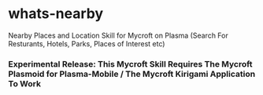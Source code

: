 # whats-nearby
Nearby Places and Location Skill for Mycroft on Plasma (Search For Resturants, Hotels, Parks, Places of Interest etc)

### Experimental Release: This Mycroft Skill Requires The Mycroft Plasmoid for Plasma-Mobile / The Mycroft Kirigami Application To Work
